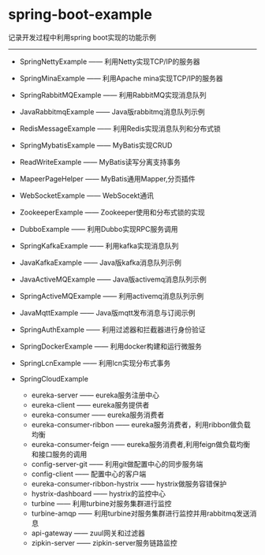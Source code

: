 # spring-boot-example
记录开发过程中利用spring boot实现的功能示例

<hr></hr>

* SpringNettyExample 		—— 利用Netty实现TCP/IP的服务器
* SpringMinaExample			—— 利用Apache mina实现TCP/IP的服务器
* SpringRabbitMQExample 	—— 利用RabbitMQ实现消息队列
* JavaRabbitmqExample		—— Java版rabbitmq消息队列示例
* RedisMessageExample		—— 利用Redis实现消息队列和分布式锁
* SpringMybatisExample		—— MyBatis实现CRUD
* ReadWriteExample			—— MyBatis读写分离支持事务
* MapeerPageHelper			—— MyBatis通用Mapper,分页插件
* WebSocketExample			—— WebSocekt通讯
* ZookeeperExample			—— Zookeeper使用和分布式锁的实现
* DubboExample				—— 利用Dubbo实现RPC服务调用
* SpringKafkaExample		—— 利用kafka实现消息队列
* JavaKafkaExample			—— Java版kafka消息队列示例
* JavaActiveMQExample		—— Java版activemq消息队列示例
* SpringActiveMQExample		—— 利用activemq消息队列示例
* JavaMqttExample			—— Java版mqtt发布消息与订阅示例
* SpringAuthExample			—— 利用过滤器和拦截器进行身份验证
* SpringDockerExample		—— 利用docker构建和运行微服务
* SpringLcnExample			—— 利用lcn实现分布式事务

* SpringCloudExample
	* eureka-server					—— eureka服务注册中心
	* eureka-client					—— eureka服务提供者
	* eureka-consumer				—— eureka服务消费者
	* eureka-consumer-ribbon		—— eureka服务消费者，利用ribbon做负载均衡
	* eureka-consumer-feign			—— eureka服务消费者,利用feign做负载均衡和接口服务的调用
	* config-server-git				—— 利用git做配置中心的同步服务端
	* config-client					—— 配置中心的客户端
	* eureka-consumer-ribbon-hystrix		—— hystrix做服务容错保护
	* hystrix-dashboard				—— hystrix的监控中心
	* turbine							—— 利用turbine对服务集群进行监控
	* turbine-amqp					—— 利用turbine对服务集群进行监控并用rabbitmq发送消息
	* api-gateway						—— zuul网关和过滤器
	* zipkin-server					—— zipkin-server服务链路监控